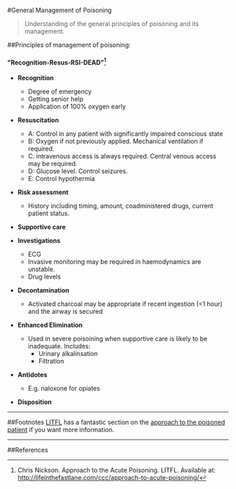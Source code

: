 #General Management of Poisoning
> Understanding of the general principles of poisoning and its management.

##Principles of management of poisoning:
#### **"Recognition-Resus-RSI-DEAD**"[^1]
* **Recognition**
    * Degree of emergency
    * Getting senior help
    * Application of 100% oxygen early


* **Resuscitation**
    * A: Control in any patient with significantly impaired conscious state
    * B: Oxygen if not previously applied. Mechanical ventilation if required.
    * C: intravenous access is always required. Central venous access may be required.
    * D: Glucose level. Control seizures.
    * E: Control hypothermia


* **Risk assessment**
    * History including timing, amount, coadministered drugs, current patient status.    
* **Supportive care**
* **Investigations**
    * ECG
    * Invasive monitoring may be required in haemodynamics are unstable. 
    * Drug levels


* **Decontamination**
    * Activated charcoal may be appropriate if recent ingestion (<1 hour) and the airway is secured
* **Enhanced Elimination**
    * Used in severe poisoining when supportive care is likely to be inadequate. Includes:
      * Urinary alkalinsation
      * Filtration
* **Antidotes**
    * E.g. naloxone for opiates
* **Disposition**

---
##Footnotes
[LITFL](lifeinthefastlane.com) has a fantastic section on the [approach to the poisoned patient](http://lifeinthefastlane.com/ccc/approach-to-acute-poisoning/) if you want more information.

---
##References
  [^1]: Chris Nickson. Approach to the Acute Poisoning. LITFL. Available at: http://lifeinthefastlane.com/ccc/approach-to-acute-poisoning/  
  [^2]: Benzodiazepines. Dr. Podcast Primary FRCA Pharmacology.